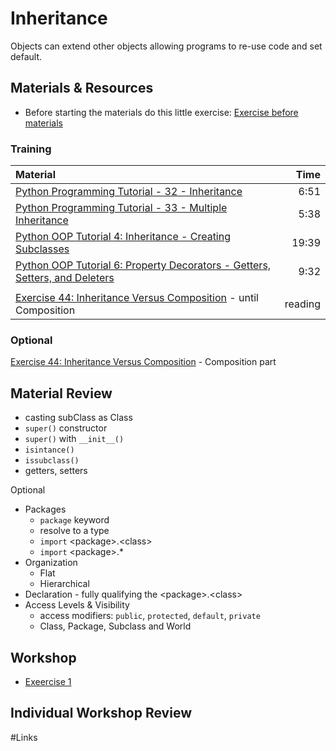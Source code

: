 # Inheritance
Objects can extend other objects allowing programs to re-use code and set default.

## Materials & Resources
- Before starting the materials do this little exercise: [Exercise before materials](https://TODO)

### Training

  | Material | Time |
  |:-------- |-----:|
  |[Python Programming Tutorial - 32 - Inheritance](https://www.youtube.com/watch?v=oROcVrgz91YE)|6:51|
  |[Python Programming Tutorial - 33 - Multiple Inheritance](https://www.youtube.com/watch?v=YCEVvs5BhpY)|5:38|
  |[Python OOP Tutorial 4: Inheritance - Creating Subclasses](https://www.youtube.com/watch?v=RSl87lqOXDE)|19:39|
  |[Python OOP Tutorial 6: Property Decorators - Getters, Setters, and Deleters](https://www.youtube.com/watch?v=jCzT9XFZ5bw)|9:32|
  |||
  |[Exercise 44: Inheritance Versus Composition](https://learnpythonthehardway.org/book/ex44.html) - until Composition|reading|


### Optional
  [Exercise 44: Inheritance Versus Composition](https://learnpythonthehardway.org/book/ex44.html) - Composition part

## Material Review
- casting subClass as Class
- `super()` constructor
- `super()` with `__init__()`
- `isintance()`
- `issubclass()`
- getters, setters

Optional
- Packages
  -  `package` keyword
  - resolve to a type
  - `import` &lt;package&gt;.&lt;class&gt;
  - `import` &lt;package&gt;.*
- Organization
  - Flat
  - Hierarchical
- Declaration - fully qualifying the &lt;package&gt;.&lt;class&gt;
- Access Levels &amp; Visibility
  - access modifiers: `public`, `protected`, `default`, `private`
  - Class, Package, Subclass and World


## Workshop
- [Exeercise 1](TODO)


## Individual Workshop Review


#Links
